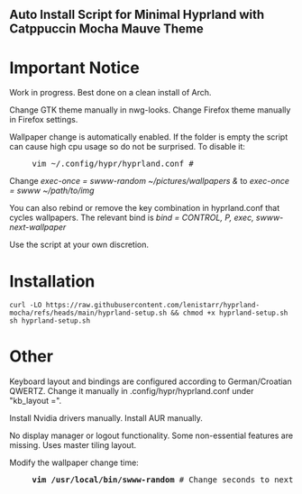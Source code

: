 ## Auto Install Script for Minimal Hyprland with Catppuccin Mocha Mauve Theme 
# Important Notice
Work in progress. Best done on a clean install of Arch.

Change GTK theme manually in nwg-looks. Change Firefox theme manually in Firefox settings.

Wallpaper change is automatically enabled. If the folder is empty the script can cause high cpu usage so do not be surprised. To disable it:
<dl><dd>
<pre>
vim ~/.config/hypr/hyprland.conf #
</pre>
</dd></dl>
 Change <i>exec-once = swww-random ~/pictures/wallpapers &</i> to <i>exec-once = swww ~/path/to/img</i>
 
You can also rebind or remove the key combination in hyprland.conf that cycles wallpapers. The relevant bind is <i>bind = CONTROL,         P,          exec,                   swww-next-wallpaper </i>

Use the script at your own discretion.

# Installation
```
curl -LO https://raw.githubusercontent.com/lenistarr/hyprland-mocha/refs/heads/main/hyprland-setup.sh && chmod +x hyprland-setup.sh
sh hyprland-setup.sh
```
# Other 
Keyboard layout and bindings are configured according to German/Croatian QWERTZ. Change it manually in .config/hypr/hyprland.conf under "kb_layout =".

Install Nvidia drivers manually. Install AUR manually.

No display manager or logout functionality. Some non-essential features are missing. Uses master tiling layout. 

Modify the wallpaper change time: 
<dl><dd>
<pre>
<b>vim /usr/local/bin/swww-random</b> # Change seconds to next image under <i>INTERVAL=[seconds]</i>
</pre>
</dd></dl>
